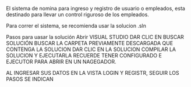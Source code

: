 El sistema de nomina para ingreso y registro de usuario o empleados, esta destinado
para llevar un control riguroso de los empleados.

Para correr el sistema, se recomienda usar la solucion .sln

Pasos para uasar la solución
 Abrir VISUAL STUDIO
 DAR CLIC EN BUSCAR SOLUCIÓN
 BUSCAR LA CARPETA PREVIAMENTE DESCARGADA QUE CONTENGA LA SOLUCION 
 DAR CLIC EN LA SOLUCION
 COMPILAR LA SOLUCION Y EJECUTARLA
 RECUERDE TENER CONFIGURADO E EJECUTOR PARA ABRIR EN UN NAGEGADOR.



 AL INGRESAR SUS DATOS EN LA VISTA LOGIN Y REGISTR, SEGUIR LOS PASOS SE INDICAN
